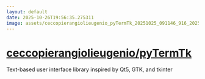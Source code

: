 ```yaml
---
layout: default
date: 2025-10-26T19:56:35.275311
image: assets/ceccopierangiolieugenio_pyTermTk_20251025_091146_916_20251025_102541_f09da4--20251025T122626344--cropped.png
---
```


# [ceccopierangiolieugenio/pyTermTk](https://github.com/ceccopierangiolieugenio/pyTermTk/)

Text-based user interface library inspired by Qt5, GTK, and tkinter
